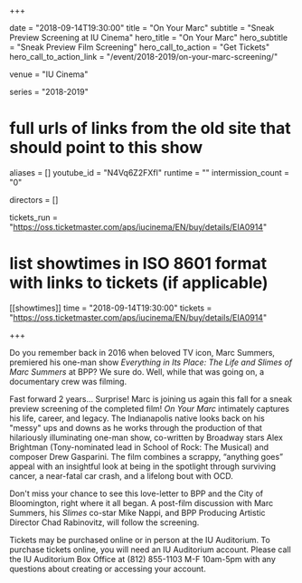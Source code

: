 +++

date = "2018-09-14T19:30:00"
title = "On Your Marc"
subtitle = "Sneak Preview Screening at IU Cinema"
hero_title = "On Your Marc"
hero_subtitle = "Sneak Preview Film Screening"
hero_call_to_action = "Get Tickets"
hero_call_to_action_link = "/event/2018-2019/on-your-marc-screening/"

venue = "IU Cinema"

series = "2018-2019"
# full urls of links from the old site that should point to this show
aliases = []
youtube_id = "N4Vq6Z2FXfI"
runtime = ""
intermission_count = "0"

directors = []

tickets_run = "https://oss.ticketmaster.com/aps/iucinema/EN/buy/details/EIA0914"

# list showtimes in ISO 8601 format with links to tickets (if applicable)
[[showtimes]]
    time = "2018-09-14T19:30:00"
    tickets = "https://oss.ticketmaster.com/aps/iucinema/EN/buy/details/EIA0914"

+++

Do you remember back in 2016 when beloved TV icon, Marc Summers, premiered his one-man show *Everything in Its Place: The Life and Slimes of Marc Summers* at BPP? We sure do. Well, while that was going on, a documentary crew was filming.

Fast forward 2 years... Surprise! Marc is joining us again this fall for a sneak preview screening of the completed film! *On Your Marc* intimately captures his life, career, and legacy. The Indianapolis native looks back on his "messy" ups and downs as he works through the production of that hilariously illuminating one-man show, co-written by Broadway stars Alex Brightman (Tony-nominated lead in School of Rock: The Musical) and composer Drew Gasparini. The film combines a scrappy, “anything goes” appeal with an insightful look at being in the spotlight through surviving cancer, a near-fatal car crash, and a lifelong bout with OCD.

Don't miss your chance to see this love-letter to BPP and the City of Bloomington, right where it all began. A post-film discussion with Marc Summers, his *Slimes* co-star Mike Nappi, and BPP Producing Artistic Director Chad Rabinovitz, will follow the screening.

Tickets may be purchased online or in person at the IU Auditorium. To purchase tickets online, you will need an IU Auditorium account. Please call the IU Auditorium Box Office at (812) 855-1103 M-F 10am-5pm with any questions about creating or accessing your account.
